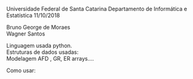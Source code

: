 Universidade Federal de Santa Catarina 
Departamento de Informática e Estatística				11/10/2018

Bruno George de Moraes 	
Wagner Santos

Linguagem usada python.  
Estruturas de dados usadas:    
Modelagem AFD , GR, ER  arrays....



Como usar:


